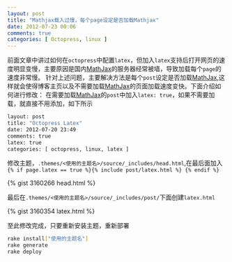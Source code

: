 ```yaml
---
layout: post
title: "Mathjax载入过慢，每个page设定是否加载Mathjax"
date: 2012-07-23 00:06
comments: true
categories: [ Octopress, linux ] 
---
```

前面文章中讲过如何在`octopress`中配置`latex`，但加入`latex`支持后打开网页的速度明显变慢，主要原因是国内[MathJax][1]的服务器经常被墙，导致加载每个`page`的速度非常慢。
针对上述问题，主要解决方法是每个`post`设定是否加载[MathJax][1],这样就会使得博客主页以及不需要加载[MathJax][1]的页面加载速度变快。下面介绍如何进行修改：
在需要加载[MathJax][1]的`post`中加入`latex: true`，如果不需要加载，就直接不用添加，如下所示

``` bash
layout: post
title: "Octopress Latex"
date: 2012-07-20 23:49
comments: true
latex: true
categories: [ octopress, linux, latex ]
```

修改主题，`.themes/<使用的主题名>/source/_includes/head.html`,在最后面加入`{% if page.latex == true %}{% include post/latex.html %} {% endif %}`
<!-- more -->

{% gist 3160266   head.html %}

最后在`.themes/<使用的主题名>/source/_includes/post/`下面创建`latex.html`

{% gist 3160354  latex.html %}

至此修改完成，只要重新安装主题，重新部署

``` bash
rake install["使用的主题名"]
rake generate
rake deploy
```

[1]:           http://www.mathjax.org/		"MathJax"
